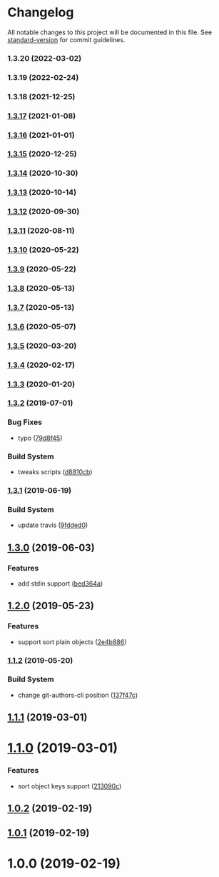 # Changelog

All notable changes to this project will be documented in this file. See [standard-version](https://github.com/conventional-changelog/standard-version) for commit guidelines.

### 1.3.20 (2022-03-02)

### 1.3.19 (2022-02-24)

### 1.3.18 (2021-12-25)

### [1.3.17](https://github.com/Kikobeats/jsonsort/compare/v1.3.16...v1.3.17) (2021-01-08)

### [1.3.16](https://github.com/Kikobeats/jsonsort/compare/v1.3.15...v1.3.16) (2021-01-01)

### [1.3.15](https://github.com/Kikobeats/jsonsort/compare/v1.3.14...v1.3.15) (2020-12-25)

### [1.3.14](https://github.com/Kikobeats/jsonsort/compare/v1.3.13...v1.3.14) (2020-10-30)

### [1.3.13](https://github.com/Kikobeats/jsonsort/compare/v1.3.12...v1.3.13) (2020-10-14)

### [1.3.12](https://github.com/Kikobeats/jsonsort/compare/v1.3.11...v1.3.12) (2020-09-30)

### [1.3.11](https://github.com/Kikobeats/jsonsort/compare/v1.3.10...v1.3.11) (2020-08-11)

### [1.3.10](https://github.com/Kikobeats/jsonsort/compare/v1.3.9...v1.3.10) (2020-05-22)

### [1.3.9](https://github.com/Kikobeats/jsonsort/compare/v1.3.8...v1.3.9) (2020-05-22)

### [1.3.8](https://github.com/Kikobeats/jsonsort/compare/v1.3.7...v1.3.8) (2020-05-13)

### [1.3.7](https://github.com/Kikobeats/jsonsort/compare/v1.3.6...v1.3.7) (2020-05-13)

### [1.3.6](https://github.com/Kikobeats/jsonsort/compare/v1.3.5...v1.3.6) (2020-05-07)

### [1.3.5](https://github.com/Kikobeats/jsonsort/compare/v1.3.4...v1.3.5) (2020-03-20)

### [1.3.4](https://github.com/Kikobeats/jsonsort/compare/v1.3.3...v1.3.4) (2020-02-17)

### [1.3.3](https://github.com/Kikobeats/jsonsort/compare/v1.3.2...v1.3.3) (2020-01-20)

### [1.3.2](https://github.com/Kikobeats/jsonsort/compare/v1.3.1...v1.3.2) (2019-07-01)


### Bug Fixes

* typo ([79d8f45](https://github.com/Kikobeats/jsonsort/commit/79d8f45))


### Build System

* tweaks scripts ([d8810cb](https://github.com/Kikobeats/jsonsort/commit/d8810cb))



### [1.3.1](https://github.com/Kikobeats/jsonsort/compare/v1.3.0...v1.3.1) (2019-06-19)


### Build System

* update travis ([9fdded0](https://github.com/Kikobeats/jsonsort/commit/9fdded0))



## [1.3.0](https://github.com/Kikobeats/jsonsort/compare/v1.2.0...v1.3.0) (2019-06-03)


### Features

* add stdin support ([bed364a](https://github.com/Kikobeats/jsonsort/commit/bed364a))



## [1.2.0](https://github.com/Kikobeats/jsonsort/compare/v1.1.2...v1.2.0) (2019-05-23)


### Features

* support sort plain objects ([2e4b886](https://github.com/Kikobeats/jsonsort/commit/2e4b886))



### [1.1.2](https://github.com/Kikobeats/jsonsort/compare/v1.1.1...v1.1.2) (2019-05-20)


### Build System

* change git-authors-cli position ([137f47c](https://github.com/Kikobeats/jsonsort/commit/137f47c))



<a name="1.1.1"></a>
## [1.1.1](https://github.com/Kikobeats/jsonsort/compare/v1.1.0...v1.1.1) (2019-03-01)



<a name="1.1.0"></a>
# [1.1.0](https://github.com/Kikobeats/jsonsort/compare/v1.0.2...v1.1.0) (2019-03-01)


### Features

* sort object keys support ([213090c](https://github.com/Kikobeats/jsonsort/commit/213090c))



<a name="1.0.2"></a>
## [1.0.2](https://github.com/Kikobeats/jsonsort/compare/v1.0.1...v1.0.2) (2019-02-19)



<a name="1.0.1"></a>
## [1.0.1](https://github.com/Kikobeats/jsonsort/compare/v1.0.0...v1.0.1) (2019-02-19)



<a name="1.0.0"></a>
# 1.0.0 (2019-02-19)
